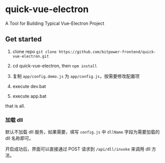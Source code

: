 # quick-vue-electron
A Tool for Building Typical Vue-Electron Project

## Get started

1. clone repo
`git clone https://github.com/bitpower-frontend/quick-vue-electron.git`

2. cd quick-vue-electron, then `npm install`

3. 复制 `app/config.demo.js` 为 `app/config.js`，按需要修改配置项

3. execute dev.bat

4. execute app.bat

that is all.

### 加载 dll
默认不加载 dll 服务，如果需要，填写 `config.js` 中 `dllName` 字段为需要加载的 dll 名称即可。

开启成功后，界面可以直接通过 POST 请求到 `/api/dll/invoke` 来调用 dll 方法。